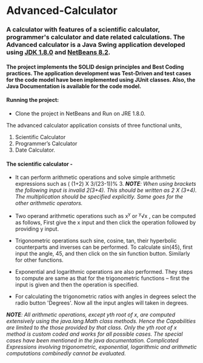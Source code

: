 # Advanced-Calculator
### A calculator with features of a scientific calculator, programmer's calculator and date related calculations. The Advanced calculator is a Java Swing application developed using [JDK 1.8.0](http://www.oracle.com/technetwork/java/javase/downloads/jdk8-downloads-2133151.html) and [NetBeans 8.2](https://netbeans.org/downloads/?pagelang=pt_BR).  
#### The project implements the SOLID design principles and Best Coding practices. The application development was Test-Driven and test cases for the code model have been implemented using JUnit classes. Also, the Java Documentation is available for the code model. 

#### Running the project:
- Clone the project in NetBeans and Run on JRE 1.8.0.

The advanced calculator application consists of three functional units,
1. Scientific Calculator 
2. Programmer’s Calculator
3. Date Calculator.

#### The scientific calculator -
  - It can perform arithmetic operations and solve simple arithmetic expressions such as ( (1+2) X 3/(23-1))% 3. _**NOTE**: When using brackets the following input is invalid 2(3+4). This should be written as 2 X (3+4). The multiplication should be specified explicitly. Same goes for the other arithmetic operators._    
  
  - Two operand arithmetic operations such as x<sup>y</sup> or <sup>y</sup>&radic;x , can be computed as follows,
  First give the x input and then click the operation followed by providing y input.  
  - Trigonometric operations such sine, cosine, tan, their hyperbolic counterparts and inverses can be performed. To calculate sin(45), first   input the angle, 45, and then click on the sin function button. Similarly for other functions.  
  - Exponential and logarithmic operations are also performed. They steps to compute are same as that for the trigonometric functions – first   the input is given and then the operation is specified.  
  - For calculating the trigonometric ratios with angles in degrees select the radio button 'Degrees'. Now all the input angles will taken in degrees.
  
  _**NOTE**: All arithmetic operations, except yth root of x, are computed extensively using the java.lang.Math class methods. Hence the Capabilities are limited to the those provided by that class. Only the yth root of x method is custom coded and works for all possible cases. The special cases have been mentioned in the java documentation. Complicated Expressions involving trigonometric, exponential, logarithmic and arithmetic computations combinedly cannot be evaluated._  
  
  
